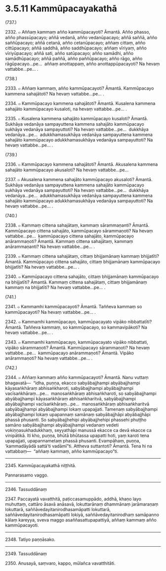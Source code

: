 

# 3.5.11 Kammūpacayakathā




(737.)

2332\. ๐ Aññaṃ kammaṃ añño kammūpacayoti? Āmantā. Añño phasso, añño phassūpacayo; aññā vedanā, añño vedanūpacayo; aññā saññā, añño saññūpacayo; aññā cetanā, añño cetanūpacayo; aññaṃ cittaṃ, añño cittūpacayo; aññā saddhā, añño saddhūpacayo; aññaṃ vīriyaṃ, añño vīriyūpacayo; aññā sati, añño satūpacayo; añño samādhi, añño samādhūpacayo; aññā paññā, añño paññūpacayo; añño rāgo, añño rāgūpacayo…pe…  aññaṃ anottappaṃ, añño anottappūpacayoti? Na hevaṃ vattabbe…pe… .

(738.)

2333\. ๐ Aññaṃ kammaṃ, añño kammūpacayoti? Āmantā. Kammūpacayo kammena sahajātoti? Na hevaṃ vattabbe…pe… .

2334\. ๐ Kammūpacayo kammena sahajātoti? Āmantā. Kusalena kammena sahajāto kammūpacayo kusaloti, na hevaṃ vattabbe…pe… .

2335\. ๐ Kusalena kammena sahajāto kammūpacayo kusaloti? Āmantā. Sukhāya vedanāya sampayuttena kammena sahajāto kammūpacayo sukhāya vedanāya sampayuttoti? Na hevaṃ vattabbe…pe…  dukkhāya vedanāya…pe…  adukkhamasukhāya vedanāya sampayuttena kammena sahajāto kammūpacayo adukkhamasukhāya vedanāya sampayuttoti? Na hevaṃ vattabbe…pe… .

(739.)

2336\. ๐ Kammūpacayo kammena sahajātoti? Āmantā. Akusalena kammena sahajāto kammūpacayo akusaloti? Na hevaṃ vattabbe…pe…

2337\. ๐ Akusalena kammena sahajāto kammūpacayo akusaloti? Āmantā. Sukhāya vedanāya sampayuttena kammena sahajāto kammūpacayo sukhāya vedanāya sampayuttoti? Na hevaṃ vattabbe…pe…  dukkhāya vedanāya…pe…  adukkhamasukhāya vedanāya sampayuttena kammena sahajāto kammūpacayo adukkhamasukhāya vedanāya sampayuttoti? Na hevaṃ vattabbe…pe… .

(740.)

2338\. ๐ Kammaṃ cittena sahajātaṃ, kammaṃ sārammaṇanti? Āmantā. Kammūpacayo cittena sahajāto, kammūpacayo sārammaṇoti? Na hevaṃ vattabbe…pe…  kammūpacayo cittena sahajāto, kammūpacayo anārammaṇoti? Āmantā. Kammaṃ cittena sahajātaṃ, kammaṃ anārammaṇanti? Na hevaṃ vattabbe…pe… .

2339\. ๐ Kammaṃ cittena sahajātaṃ, cittaṃ bhijjamānaṃ kammaṃ bhijjatīti? Āmantā. Kammūpacayo cittena sahajāto, cittaṃ bhijjamānaṃ kammūpacayo bhijjatīti? Na hevaṃ vattabbe…pe… .

2340\. ๐ Kammūpacayo cittena sahajāto, cittaṃ bhijjamānaṃ kammūpacayo na bhijjatīti? Āmantā. Kammaṃ cittena sahajātaṃ, cittaṃ bhijjamānaṃ kammaṃ na bhijjatīti? Na hevaṃ vattabbe…pe… .

(741.)

2341\. ๐ Kammamhi kammūpacayoti? Āmantā. Taññeva kammaṃ so kammūpacayoti? Na hevaṃ vattabbe…pe… .

2342\. ๐ Kammamhi kammūpacayo, kammūpacayato vipāko nibbattatīti? Āmantā. Taññeva kammaṃ, so kammūpacayo, so kammavipākoti? Na hevaṃ vattabbe…pe… .

2343\. ๐ Kammamhi kammūpacayo, kammūpacayato vipāko nibbattati, vipāko sārammaṇoti? Āmantā. Kammūpacayo sārammaṇoti? Na hevaṃ vattabbe…pe…  kammūpacayo anārammaṇoti? Āmantā. Vipāko anārammaṇoti? Na hevaṃ vattabbe…pe… .

(742.)

2344\. ๐ Aññaṃ kammaṃ añño kammūpacayoti? Āmantā. Nanu vuttaṃ bhagavatā—  “idha, puṇṇa, ekacco sabyābajjhampi abyābajjhampi kāyasaṅkhāraṃ abhisaṅkharoti, sabyābajjhampi abyābajjhampi vacīsaṅkhāraṃ…pe…  manosaṅkhāraṃ abhisaṅkharoti, so sabyābajjhampi abyābajjhampi kāyasaṅkhāraṃ abhisaṅkharitvā, sabyābajjhampi abyābajjhampi vacīsaṅkhāraṃ…pe…  manosaṅkhāraṃ abhisaṅkharitvā sabyābajjhampi abyābajjhampi lokaṃ upapajjati. Tamenaṃ sabyābajjhampi abyābajjhampi lokaṃ upapannaṃ samānaṃ sabyābajjhāpi abyābajjhāpi phassā phusanti. So sabyābajjhehipi abyābajjhehipi phassehi phuṭṭho samāno sabyābajjhampi abyābajjhampi vedanaṃ vedeti vokiṇṇasukhadukkhaṃ, seyyathāpi manussā ekacce ca devā ekacce ca vinipātikā. Iti kho, puṇṇa, bhūtā bhūtassa upapatti hoti, yaṃ karoti tena upapajjati, upapannametaṃ phassā phusanti. Evampāhaṃ, puṇṇa, ‘kammadāyādā sattā’ti vadāmī”ti. Attheva suttantoti? Āmantā. Tena hi na vattabbaṃ—  “aññaṃ kammaṃ, añño kammūpacayo”ti.

---

2345\. Kammūpacayakathā niṭṭhitā.

  
Pannarasamo vaggo.



---

2346\. Tassuddānaṃ



2347\. Paccayatā vavatthitā, paṭiccasamuppādo, addhā, khaṇo layo muhuttaṃ, cattāro āsavā anāsavā, lokuttarānaṃ dhammānaṃ jarāmaraṇaṃ lokuttarā, saññāvedayitanirodhasamāpatti lokuttarā, saññāvedayitanirodhasamāpatti lokiyā, saññāvedayitanirodhaṃ samāpanno kālaṃ kareyya, sveva maggo asaññasattupapattiyā, aññaṃ kammaṃ añño kammūpacayoti.

---

2348\. Tatiyo paṇṇāsako.



---

2349\. Tassuddānaṃ



2350\. Anusayā, saṃvaro, kappo, mūlañca vavatthitāti.



